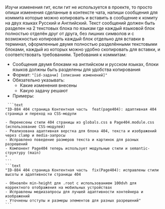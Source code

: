 Изучи изменения гит, если гит не используется в проекте, то просто опиши изменения сделанные в контексте чата, напиши сообщения для коммита которые можно копировать и вставить в сообщение к комиту на двух языках Русский и Английский. 
Текст сообщений должен быть разделен на 2 текстовых блока по языкам где каждый языковой блок полностью отделён друг от друга, без лишних символов и с возможностью копировать каждый блок отдельно для вставки в терминал, оформленные двумя полностью разделёнными текстовыми блоками, каждый из которых можно удобно скопировать для вставки, и соответствовать требованиям.
Требования к коммитам:
   - Сообщения двумя блоками на английском и русском языках, блоки языков должны быть разделены для удобства копирования
   - Формат: `"[id-задачи] [описание изменений]"`
   - Обязательно указывать:
     - Какие изменения внесены
     - Какую задачу решают
   - Примеры:
````
 ```text 
"ID-884 404 страница Контентная часть  feat(page404): адаптивная 404 страница и переход на CSS-модули

- Перенесены стили 404 страницы из globals.css в Page404.module.css (использование CSS-модулей)
- Реализована адаптивная верстка для блока 404, текста и изображений через clamp и media-запросы
- Исправлено поведение размеров текста и картинок для разных разрешений
- Компонент Page404 теперь использует модульные стили и semantic-структуру (main)
"
```
```text
"ID-884 404 страница Контентная часть  fix(Page404): исправлены стили высоты и адаптивности страницы 404

- Обновлён min-height для .root с использованием 100dvh для корректного отображения на мобильных устройствах
- Исправлены медиазапросы для лучшей адаптивности контейнера и изображений
- Уточнены отступы и размеры элементов для разных разрешений"
```
````

